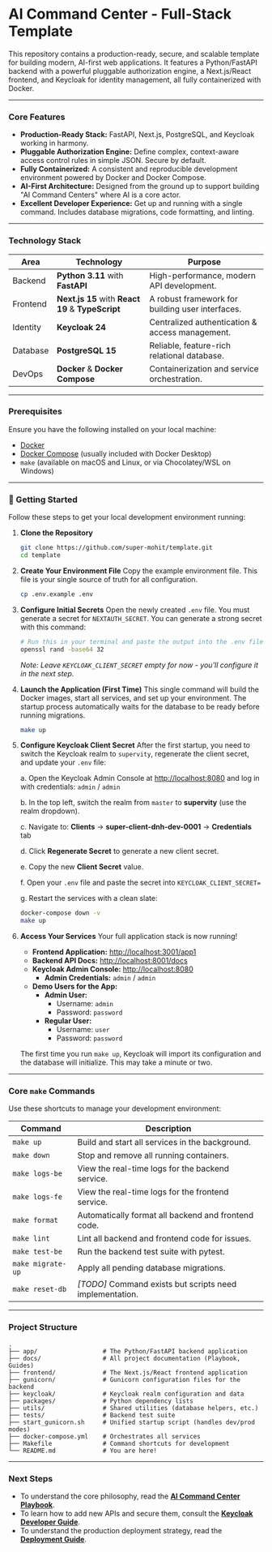 # AI Command Center - Full-Stack Template

This repository contains a production-ready, secure, and scalable template for building modern, AI-first web applications. It features a Python/FastAPI backend with a powerful pluggable authorization engine, a Next.js/React frontend, and Keycloak for identity management, all fully containerized with Docker.

---

### Core Features

*   **Production-Ready Stack:** FastAPI, Next.js, PostgreSQL, and Keycloak working in harmony.
*   **Pluggable Authorization Engine:** Define complex, context-aware access control rules in simple JSON. Secure by default.
*   **Fully Containerized:** A consistent and reproducible development environment powered by Docker and Docker Compose.
*   **AI-First Architecture:** Designed from the ground up to support building "AI Command Centers" where AI is a core actor.
*   **Excellent Developer Experience:** Get up and running with a single command. Includes database migrations, code formatting, and linting.

---

### Technology Stack

| Area      | Technology                                    | Purpose                                       |
|-----------|-----------------------------------------------|-----------------------------------------------|
| Backend   | **Python 3.11** with **FastAPI**              | High-performance, modern API development.     |
| Frontend  | **Next.js 15** with **React 19** & **TypeScript** | A robust framework for building user interfaces.  |
| Identity  | **Keycloak 24**                               | Centralized authentication & access management. |
| Database  | **PostgreSQL 15**                             | Reliable, feature-rich relational database.   |
| DevOps    | **Docker** & **Docker Compose**               | Containerization and service orchestration.     |

---

### Prerequisites

Ensure you have the following installed on your local machine:
*   [Docker](https://www.docker.com/get-started)
*   [Docker Compose](https://docs.docker.com/compose/install/) (usually included with Docker Desktop)
*   `make` (available on macOS and Linux, or via Chocolatey/WSL on Windows)

---

### 🚀 Getting Started

Follow these steps to get your local development environment running:

1.  **Clone the Repository**
    ```bash
    git clone https://github.com/super-mohit/template.git
    cd template
    ```

2.  **Create Your Environment File**
    Copy the example environment file. This file is your single source of truth for all configuration.
    ```bash
    cp .env.example .env
    ```

3.  **Configure Initial Secrets**
    Open the newly created `.env` file. You must generate a secret for `NEXTAUTH_SECRET`. You can generate a strong secret with this command:
    ```bash
    # Run this in your terminal and paste the output into the .env file
    openssl rand -base64 32
    ```
    *Note: Leave `KEYCLOAK_CLIENT_SECRET` empty for now - you'll configure it in the next step.*

4.  **Launch the Application (First Time)**
    This single command will build the Docker images, start all services, and set up your environment. The startup process automatically waits for the database to be ready before running migrations.
    ```bash
    make up
    ```

5.  **Configure Keycloak Client Secret**
    After the first startup, you need to switch the Keycloak realm to `supervity`, regenerate the client secret, and update your `.env` file:

    a. Open the Keycloak Admin Console at [http://localhost:8080](http://localhost:8080) and log in with credentials: `admin` / `admin`

    b. In the top left, switch the realm from `master` to **supervity** (use the realm dropdown).

    c. Navigate to: **Clients** → **super-client-dnh-dev-0001** → **Credentials** tab

    d. Click **Regenerate Secret** to generate a new client secret.

    e. Copy the new **Client Secret** value.

    f. Open your `.env` file and paste the secret into `KEYCLOAK_CLIENT_SECRET=`

    g. Restart the services with a clean slate:
    ```bash
    docker-compose down -v
    make up
    ```

6.  **Access Your Services**
    Your full application stack is now running!
    *   **Frontend Application:** [http://localhost:3001/app1](http://localhost:3001/app1)
    *   **Backend API Docs:** [http://localhost:8001/docs](http://localhost:8001/docs)
    *   **Keycloak Admin Console:** [http://localhost:8080](http://localhost:8080)
        *   **Admin Credentials:** `admin` / `admin`
    *   **Demo Users for the App:**
        *   **Admin User:**  
            * Username: `admin`  
            * Password: `password`
        *   **Regular User:**  
            * Username: `user`  
            * Password: `password`

    The first time you run `make up`, Keycloak will import its configuration and the database will initialize. This may take a minute or two.

---

### Core `make` Commands

Use these shortcuts to manage your development environment:

| Command           | Description                                                        |
|-------------------|--------------------------------------------------------------------|
| `make up`         | Build and start all services in the background.                    |
| `make down`       | Stop and remove all running containers.                            |
| `make logs-be`    | View the real-time logs for the backend service.                   |
| `make logs-fe`    | View the real-time logs for the frontend service.                  |
| `make format`     | Automatically format all backend and frontend code.                |
| `make lint`       | Lint all backend and frontend code for issues.                     |
| `make test-be`    | Run the backend test suite with pytest.                            |
| `make migrate-up` | Apply all pending database migrations.                             |
| `make reset-db`   | *[TODO]* Command exists but scripts need implementation.            |

---

### Project Structure

```
.
├── app/                  # The Python/FastAPI backend application
├── docs/                 # All project documentation (Playbook, Guides)
├── frontend/             # The Next.js/React frontend application
├── gunicorn/             # Gunicorn configuration files for the backend
├── keycloak/             # Keycloak realm configuration and data
├── packages/             # Python dependency lists
├── utils/                # Shared utilities (database helpers, etc.)
├── tests/                # Backend test suite
├── start_gunicorn.sh     # Unified startup script (handles dev/prod modes)
├── docker-compose.yml    # Orchestrates all services
├── Makefile              # Command shortcuts for development
└── README.md             # You are here!
```

---

### Next Steps

*   To understand the core philosophy, read the **[AI Command Center Playbook](./docs/cc-playbook.md)**.
*   To learn how to add new APIs and secure them, consult the **[Keycloak Developer Guide](./docs/Keycloak%20Developer%20Guide.md)**.
*   To understand the production deployment strategy, read the **[Deployment Guide](./docs/DEPLOYMENT.md)**.
